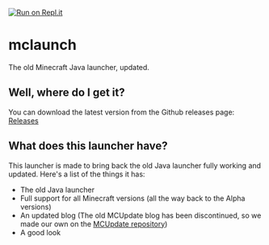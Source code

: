 [![Run on Repl.it](https://repl.it/badge/github/Electromaster232/mclaunch)](https://repl.it/github/Electromaster232/mclaunch)
# mclaunch
The old Minecraft Java launcher, updated.

## Well, where do I get it?
You can download the latest version from the Github releases page: [Releases](https://github.com/mclaunch/mclaunch/releases)

## What does this launcher have?
This launcher is made to bring back the old Java launcher fully working and updated. Here's a list of the things it has:

 + The old Java launcher
 + Full support for all Minecraft versions (all the way back to the Alpha versions)
 + An updated blog (The old MCUpdate blog has been discontinued, so we made our own on the [MCUpdate repository](https://github.com/mclaunch/mcupdate))
 + A good look
